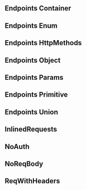 
## Endpoints Container





## Endpoints Enum





## Endpoints HttpMethods





## Endpoints Object





## Endpoints Params





## Endpoints Primitive





## Endpoints Union





## InlinedRequests





## NoAuth





## NoReqBody





## ReqWithHeaders




